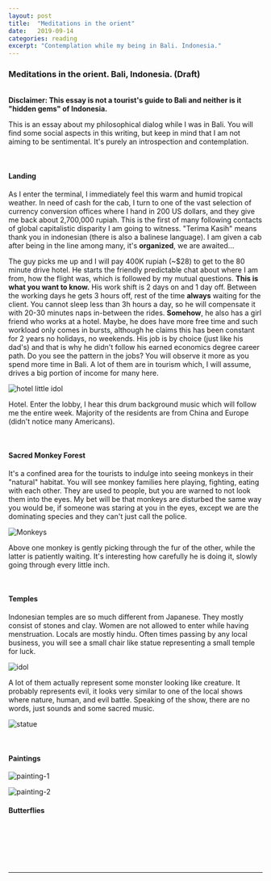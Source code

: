 ```yaml
---
layout: post
title:  "Meditations in the orient"
date:   2019-09-14
categories: reading
excerpt: "Contemplation while my being in Bali. Indonesia."
---
```


### <strong>Meditations in the orient. Bali, Indonesia. (Draft)</strong>
<br />
<strong>Disclaimer: This essay is not a tourist's guide to Bali and neither is it "hidden gems" of Indonesia.</strong>
<br />

This is an essay about my philosophical dialog while I was in Bali. You will find some social aspects in this writing, but keep in mind that I am not aiming to be sentimental. It's purely an introspection and contemplation.

<br />

#### Landing

As I enter the terminal, I immediately feel this warm and humid tropical weather. In need of cash for the cab, I turn to one of the vast selection of currency conversion offices where I hand in 200 US dollars, and they give me back about 2,700,000 rupiah. This is the first of many following contacts of global capitalistic disparity I am going to witness. "Terima Kasih" means thank you in indonesian (there is also a balinese language). I am given a cab after being in the line among many, it's <strong>organized</strong>, we are awaited...

The guy picks me up and I will pay 400K rupiah (~$28) to get to the 80 minute drive hotel. He starts the friendly predictable chat about where I am from, how the flight was, which is followed by my mutual questions. <strong>This is what you want to know.</strong> His work shift is 2 days on and 1 day off. Between the working days he gets 3 hours off, rest of the time <strong>always</strong> waiting for the client. You cannot sleep less than 3h hours a day, so he will compensate it with 20-30 minutes naps in-between the rides. <strong>Somehow</strong>, he also has a girl friend who works at a hotel. Maybe, he does have more free time and such workload only comes in bursts, although he claims this has been constant for 2 years no holidays, no weekends. His job is by choice (just like his dad's) and that is why he didn't follow his earned economics degree career path. Do you see the pattern in the jobs? You will observe it more as you spend more time in Bali. A lot of them are in tourism which, I will assume, drives a big portion of income for many here.

<p class="embed-image-small">
    <img src="{{site.baseurl}}/assets/images/bali/hotel-enter.jpg" alt="hotel little idol" />
</p>

Hotel. Enter the lobby, I hear this drum background music which will follow me the entire week. Majority of the residents are from China and Europe (didn't notice many Americans).

<br />

#### Sacred Monkey Forest

It's a confined area for the tourists to indulge into seeing monkeys in their "natural" habitat. You will see monkey families here playing, fighting, eating with each other. They are used to people, but you are warned to not look them into the eyes. My bet will be that monkeys are disturbed the same way you would be, if someone was staring at you in the eyes, except we are the dominating species and they can't just call the police.

<p class="embed-image-small">
    <img src="{{site.baseurl}}/assets/images/bali/monkey-picking.jpg" alt="Monkeys" />
</p>

Above one monkey is gently picking through the fur of the other, while the latter is patiently waiting. It's interesting how carefully he is doing it, slowly going through every little inch.

<br />

#### Temples

Indonesian temples are so much different from Japanese. They mostly consist of stones and clay. Women are not allowed to enter while having menstruation. Locals are mostly hindu. Often times passing by any local business, you will see a small chair like statue representing a small temple for luck.

<p class="embed-image-small">
    <img src="{{site.baseurl}}/assets/images/bali/temple-idol.jpg" alt="idol" />
</p>

A lot of them actually represent some monster looking like creature. It probably represents evil, it looks very similar to one of the local shows where nature, human, and evil battle. Speaking of the show, there are no words, just sounds and some sacred music.

<p class="embed-image-small">
    <img src="{{site.baseurl}}/assets/images/bali/hotel-statue.jpg" alt="statue" />
</p>

<br />

#### Paintings

<p class="embed-image-small">
    <img src="{{site.baseurl}}/assets/images/bali/painting-1.jpg" alt="painting-1" />
</p>

<p class="embed-image-small">
    <img src="{{site.baseurl}}/assets/images/bali/painting-2.jpg" alt="painting-2" />
</p>



#### Butterflies

<br />

<br /><br /><br />

[^1]: none [ref](none)

-----------------
